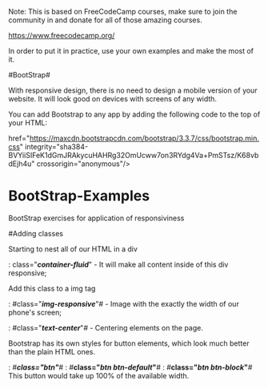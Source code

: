 




Note: This is based on FreeCodeCamp courses, make sure to join the community in and donate for all of those amazing courses. 

https://www.freecodecamp.org/

In order to put it in practice, use your own examples and make the most of it. 




#BootStrap# 

With responsive design, there is no need to design a mobile version of your website. It will look good on devices with screens of any width.

You can add Bootstrap to any app by adding the following code to the top of your HTML:

href="https://maxcdn.bootstrapcdn.com/bootstrap/3.3.7/css/bootstrap.min.css" integrity="sha384-BVYiiSIFeK1dGmJRAkycuHAHRg32OmUcww7on3RYdg4Va+PmSTsz/K68vbdEjh4u" crossorigin="anonymous"/>

# BootStrap-Examples

BootStrap exercises for application of responsiviness 

#Adding classes


Starting to nest all of our HTML in a div 

: class="**_container-fluid_**"  -  It will make all content inside of this div responsive;

Add this class to a img tag

: #class="**_img-responsive_**"#   - Image with the exactly the width of our phone's screen; 

: #class="**_text-center_**"# - Centering elements on the page.

Bootstrap has its own styles for button elements, which look much better than the plain HTML ones.

: #**_class="btn"_**#
: #**class="_btn btn-default_"**#
: #**class="_btn btn-block_"**#  This button would take up 100% of the available width.
